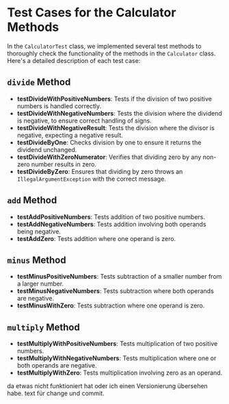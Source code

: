 
# Test Cases for the Calculator Methods

In the `CalculatorTest` class, we implemented several test methods to thoroughly check the functionality of the methods in the `Calculator` class. Here's a detailed description of each test case:

## `divide` Method
- **testDivideWithPositiveNumbers**: Tests if the division of two positive numbers is handled correctly.
- **testDivideWithNegativeNumbers**: Tests the division where the dividend is negative, to ensure correct handling of signs.
- **testDivideWithNegativeResult**: Tests the division where the divisor is negative, expecting a negative result.
- **testDivideByOne**: Checks division by one to ensure it returns the dividend unchanged.
- **testDivideWithZeroNumerator**: Verifies that dividing zero by any non-zero number results in zero.
- **testDivideByZero**: Ensures that dividing by zero throws an `IllegalArgumentException` with the correct message.

## `add` Method
- **testAddPositiveNumbers**: Tests addition of two positive numbers.
- **testAddNegativeNumbers**: Tests addition involving both operands being negative.
- **testAddZero**: Tests addition where one operand is zero.

## `minus` Method
- **testMinusPositiveNumbers**: Tests subtraction of a smaller number from a larger number.
- **testMinusNegativeNumbers**: Tests subtraction where both operands are negative.
- **testMinusWithZero**: Tests subtraction where one operand is zero.

## `multiply` Method
- **testMultiplyWithPositiveNumbers**: Tests multiplication of two positive numbers.
- **testMultiplyWithNegativeNumbers**: Tests multiplication where one or both operands are negative.
- **testMultiplyWithZero**: Tests multiplication involving zero as an operand.

da etwas nicht funktioniert hat oder ich einen Versionierung übersehen habe. text für change und commit.